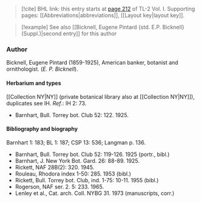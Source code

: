 > [!cite] BHL link: this entry starts at [page 212](https://www.biodiversitylibrary.org/item/103414#page/260/mode/1up) of TL-2 Vol. I.
> Supporting pages: [[Abbreviations|abbreviations]], [[Layout key|layout key]].

> [!example] See also [[Bicknell, Eugene Pintard {std. E.P. Bicknell} (Suppl.)|second entry]] for this author

### Author

Bicknell, Eugene Pintard (1859-1925), American banker, botanist and ornithologist. (*E. P. Bicknell*).

#### Herbarium and types

[[Collection NY|NY]] (private botanical library also at [[Collection NY|NY]]), duplicates see IH.
*Ref*.: IH 2: 73.
- Barnhart, Bull. Torrey bot. Club 52: 122. 1925.

#### Bibliography and biography

Barnhart 1: 183; BL 1: 187; CSP 13: 536; Langman p. 136.
- Barnhart, Bull. Torrey bot. Club 52: 119-126. 1925 (portr., bibl.)
- Barnhart, J. New York Bot. Gard. 26: 88-89. 1925.
- Rickett, NAF 28B(2): 320. 1945.
- Rouleau, Rhodora index 1-50: 285. 1953 (bibl.)
- Rickett, Bull. Torrey bot. Club, ind. 1-75: 10-11. 1955 (bibl.)
- Rogerson, NAF ser. 2. 5: 233. 1965.
- Lenley et al., Cat. arch. Coll. NYBG 31. 1973 (manuscripts, corr.)


